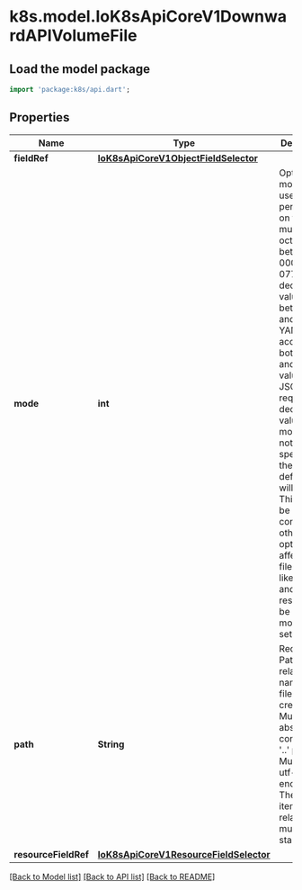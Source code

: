 # k8s.model.IoK8sApiCoreV1DownwardAPIVolumeFile

## Load the model package
```dart
import 'package:k8s/api.dart';
```

## Properties
Name | Type | Description | Notes
------------ | ------------- | ------------- | -------------
**fieldRef** | [**IoK8sApiCoreV1ObjectFieldSelector**](IoK8sApiCoreV1ObjectFieldSelector.md) |  | [optional] 
**mode** | **int** | Optional: mode bits used to set permissions on this file, must be an octal value between 0000 and 0777 or a decimal value between 0 and 511. YAML accepts both octal and decimal values, JSON requires decimal values for mode bits. If not specified, the volume defaultMode will be used. This might be in conflict with other options that affect the file mode, like fsGroup, and the result can be other mode bits set. | [optional] 
**path** | **String** | Required: Path is  the relative path name of the file to be created. Must not be absolute or contain the '..' path. Must be utf-8 encoded. The first item of the relative path must not start with '..' | 
**resourceFieldRef** | [**IoK8sApiCoreV1ResourceFieldSelector**](IoK8sApiCoreV1ResourceFieldSelector.md) |  | [optional] 

[[Back to Model list]](../README.md#documentation-for-models) [[Back to API list]](../README.md#documentation-for-api-endpoints) [[Back to README]](../README.md)


